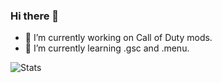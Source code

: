 ### Hi there 👋
- 🔭 I’m currently working on Call of Duty mods.
- 🌱 I’m currently learning .gsc and .menu.

![Stats](https://github-readme-stats.vercel.app/api?username=4GlVE&show_icons=true&theme=github_dark)
<!--
**4GlVE/4GlVE** is a ✨ _special_ ✨ repository because its `README.md` (this file) appears on your GitHub profile.

Here are some ideas to get you started:

- 🔭 I’m currently working on ...
- 🌱 I’m currently learning ...
- 👯 I’m looking to collaborate on ...
- 🤔 I’m looking for help with ...
- 💬 Ask me about ...
- 📫 How to reach me: ...
- 😄 Pronouns: ...
- ⚡ Fun fact: ...
-->
